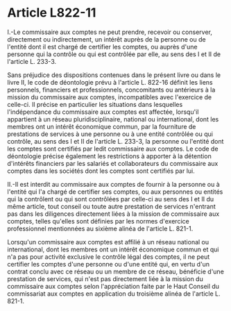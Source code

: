 # Article L822-11

I.-Le commissaire aux comptes ne peut prendre, recevoir ou conserver, directement ou indirectement, un intérêt auprès de la personne ou de l'entité dont il est chargé de certifier les comptes, ou auprès d'une personne qui la contrôle ou qui est contrôlée par elle, au sens des I et II de l'article L. 233-3.

Sans préjudice des dispositions contenues dans le présent livre ou dans le livre II, le code de déontologie prévu à l'article L. 822-16 définit les liens personnels, financiers et professionnels, concomitants ou antérieurs à la mission du commissaire aux comptes, incompatibles avec l'exercice de celle-ci. Il précise en particulier les situations dans lesquelles l'indépendance du commissaire aux comptes est affectée, lorsqu'il appartient à un réseau pluridisciplinaire, national ou international, dont les membres ont un intérêt économique commun, par la fourniture de prestations de services à une personne ou à une entité contrôlée ou qui contrôle, au sens des I et II de l'article L. 233-3, la personne ou l'entité dont les comptes sont certifiés par ledit commissaire aux comptes. Le code de déontologie précise également les restrictions à apporter à la détention d'intérêts financiers par les salariés et collaborateurs du commissaire aux comptes dans les sociétés dont les comptes sont certifiés par lui.

II.-Il est interdit au commissaire aux comptes de fournir à la personne ou à l'entité qui l'a chargé de certifier ses comptes, ou aux personnes ou entités qui la contrôlent ou qui sont contrôlées par celle-ci au sens des I et II du même article, tout conseil ou toute autre prestation de services n'entrant pas dans les diligences directement liées à la mission de commissaire aux comptes, telles qu'elles sont définies par les normes d'exercice professionnel mentionnées au sixième alinéa de l'article L. 821-1.

Lorsqu'un commissaire aux comptes est affilié à un réseau national ou international, dont les membres ont un intérêt économique commun et qui n'a pas pour activité exclusive le contrôle légal des comptes, il ne peut certifier les comptes d'une personne ou d'une entité qui, en vertu d'un contrat conclu avec ce réseau ou un membre de ce réseau, bénéficie d'une prestation de services, qui n'est pas directement liée à la mission du commissaire aux comptes selon l'appréciation faite par le Haut Conseil du commissariat aux comptes en application du troisième alinéa de l'article L. 821-1.
